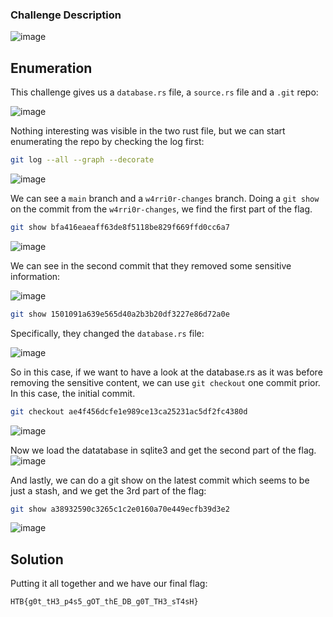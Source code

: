 ### Challenge Description

![image](https://github.com/LazyTitan33/CTF-Writeups/assets/80063008/862019ba-68da-4d94-8246-500175943317)

## Enumeration

This challenge gives us a `database.rs` file, a `source.rs` file and a `.git` repo:  

![image](https://github.com/LazyTitan33/CTF-Writeups/assets/80063008/a9e0ca6c-b8fe-4ae6-90a1-414bc3ce9f3c)

Nothing interesting was visible in the two rust file, but we can start enumerating the repo by checking the log first:

```bash
git log --all --graph --decorate
```

![image](https://github.com/LazyTitan33/CTF-Writeups/assets/80063008/ee87e14f-31b5-4b3e-9324-11e272d07a16)

We can see a `main` branch and a `w4rri0r-changes` branch. Doing a `git show` on the commit from the `w4rri0r-changes`, we find the first part of the flag.

```bash
git show bfa416eaeaff63de8f5118be829f669ffd0cc6a7
```

![image](https://github.com/LazyTitan33/CTF-Writeups/assets/80063008/49801792-bfa2-4a31-a8ed-d200293c1ce5)

We can see in the second commit that they removed some sensitive information:  

![image](https://github.com/LazyTitan33/CTF-Writeups/assets/80063008/5b8ed44b-99fe-4aea-becd-6b7732d47b95)

```bash
git show 1501091a639e565d40a2b3b20df3227e86d72a0e
```

Specifically, they changed the `database.rs` file:  

![image](https://github.com/LazyTitan33/CTF-Writeups/assets/80063008/79a18c98-ef29-4dbd-a817-1fceea3516f2)

So in this case, if we want to have a look at the database.rs as it was before removing the sensitive content, we can use `git checkout` one commit prior. In this case, the initial commit.

```bash
git checkout ae4f456dcfe1e989ce13ca25231ac5df2fc4380d
```
![image](https://github.com/LazyTitan33/CTF-Writeups/assets/80063008/f0212ffb-a02e-40c0-b872-fcc5d77fc966)

Now we load the datatabase in sqlite3 and get the second part of the flag.  
![image](https://github.com/LazyTitan33/CTF-Writeups/assets/80063008/ee7e95cd-304f-4d25-85f1-b634f69ba689)

And lastly, we can do a git show on the latest commit which seems to be just a stash, and we get the 3rd part of the flag:

```bash
git show a38932590c3265c1c2e0160a70e449ecfb39d3e2
```

![image](https://github.com/LazyTitan33/CTF-Writeups/assets/80063008/6d5fe731-062e-47bf-ab44-850df04dfb19)

## Solution

Putting it all together and we have our final flag:  

`HTB{g0t_tH3_p4s5_gOT_thE_DB_g0T_TH3_sT4sH}`
